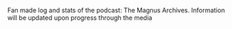 Fan made log and stats of the podcast: The Magnus Archives. Information will be updated upon progress through the media